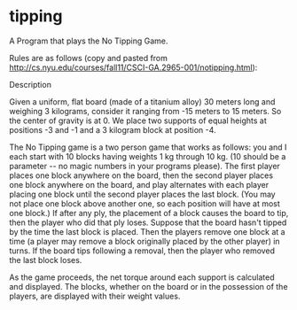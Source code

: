 # tipping

A Program that plays the No Tipping Game.

Rules are as follows (copy and pasted from http://cs.nyu.edu/courses/fall11/CSCI-GA.2965-001/notipping.html):

Description

Given a uniform, flat board (made of a titanium alloy) 30 meters long and weighing 3 kilograms, consider it ranging from -15 meters to 15 meters. So the center of gravity is at 0. We place two supports of equal heights at positions -3 and -1 and a 3 kilogram block at position -4.

The No Tipping game is a two person game that works as follows: you and I each start with 10 blocks having weights 1 kg through 10 kg. (10 should be a parameter -- no magic numbers in your programs please). The first player places one block anywhere on the board, then the second player places one block anywhere on the board, and play alternates with each player placing one block until the second player places the last block. (You may not place one block above another one, so each position will have at most one block.) If after any ply, the placement of a block causes the board to tip, then the player who did that ply loses. Suppose that the board hasn't tipped by the time the last block is placed. Then the players remove one block at a time (a player may remove a block originally placed by the other player) in turns. If the board tips following a removal, then the player who removed the last block loses.

As the game proceeds, the net torque around each support is calculated and displayed. The blocks, whether on the board or in the possession of the players, are displayed with their weight values.
